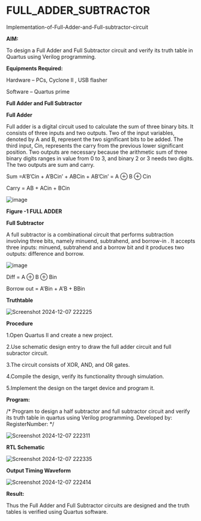 # FULL_ADDER_SUBTRACTOR

Implementation-of-Full-Adder-and-Full-subtractor-circuit

**AIM:**

To design a Full Adder and Full Subtractor circuit and verify its truth table in Quartus using Verilog programming.

**Equipments Required:**

Hardware – PCs, Cyclone II , USB flasher

Software – Quartus prime

**Full Adder and Full Subtractor**

**Full Adder**

Full adder is a digital circuit used to calculate the sum of three binary bits. It consists of three inputs and two outputs. Two of the input variables, denoted by A and B, represent the two significant bits to be added. The third input, Cin, represents the carry from the previous lower significant position. Two outputs are necessary because the arithmetic sum of three binary digits ranges in value from 0 to 3, and binary 2 or 3 needs two digits. The two outputs are sum and carry.

Sum =A’B’Cin + A’BCin’ + ABCin + AB’Cin’ = A ⊕ B ⊕ Cin 

Carry = AB + ACin + BCin

![image](https://github.com/naavaneetha/FULL_ADDER_SUBTRACTOR/assets/154305477/0f30ba51-5ffb-4198-845f-18e054f675e7)

**Figure -1 FULL ADDER**

**Full Subtractor**

A full subtractor is a combinational circuit that performs subtraction involving three bits, namely minuend, subtrahend, and borrow-in . It accepts three inputs: minuend, subtrahend and a borrow bit and it produces two outputs: difference and borrow.

![image](https://github.com/naavaneetha/FULL_ADDER_SUBTRACTOR/assets/154305477/02b24f51-ab51-4304-9ad6-7b81ffc1ead5)

Diff = A ⊕ B ⊕ Bin 

Borrow out = A'Bin + A'B + BBin

**Truthtable**

![Screenshot 2024-12-07 222225](https://github.com/user-attachments/assets/e1f9710e-bb80-44cc-851f-5d01965832af)



**Procedure**

1.Open Quartus II and create a new project.

2.Use schematic design entry to draw the full adder circuit and full subractor circuit.

3.The circuit consists of XOR, AND, and OR gates.

4.Compile the design, verify its functionality through simulation.

5.Implement the design on the target device and program it.

**Program:**

/* Program to design a half subtractor and full subtractor circuit and verify its truth table in quartus using Verilog programming. Developed by: RegisterNumber:
*/

![Screenshot 2024-12-07 222311](https://github.com/user-attachments/assets/977afdb1-0820-4244-a4ff-018373b065df)


**RTL Schematic**


![Screenshot 2024-12-07 222335](https://github.com/user-attachments/assets/b5097d03-9b54-4d6c-bf8b-a1b7df354e74)

**Output Timing Waveform**

![Screenshot 2024-12-07 222414](https://github.com/user-attachments/assets/cbeb7b68-8cf3-4f73-bad1-7048de4e4f1f)




**Result:**

Thus the Full Adder and Full Subtractor circuits are designed and the truth tables is verified using Quartus software.



